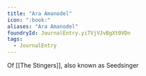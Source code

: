 ```yaml
---
title: "Ara Amanodel"
icon: ":book:"
aliases: "Ara Amanodel"
foundryId: JournalEntry.yiTVjVJvBgXt0VDn
tags:
  - JournalEntry
---
```


Of [[The Stingers]], also known as Seedsinger